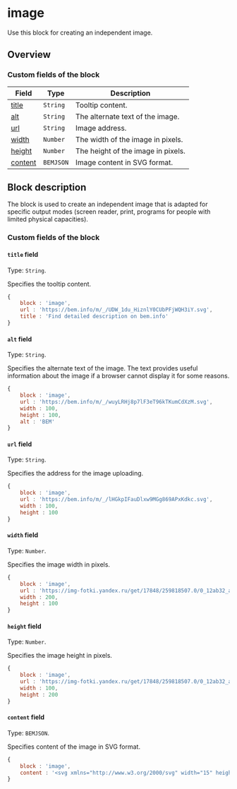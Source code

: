 # image

Use this block for creating an independent image.

## Overview

### Custom fields of the block

| Field | Type | Description |
| ---- | --- | -------- |
| <a href="#title">title</a> | <code>String</code> | Tooltip content. |
| <a href="#alt">alt</a> | <code>String</code> | The alternate text of the image. |
| <a href="#url">url</a> | <code>String</code> | Image address. |
| <a href="#width">width</a> | <code>Number</code> | The width of the image in pixels. |
| <a href="#height">height</a> | <code>Number</code> | The height of the image in pixels. |
| <a href="#content">content</a> | <code>BEMJSON</code> | Image content in SVG format. |

## Block description

The block is used to create an independent image that is adapted for specific output modes (screen reader, print, programs for people with limited physical capacities).

### Custom fields of the block

<a name="title"></a>
#### `title` field

Type: `String`.

Specifies the tooltip content.

```js
{
    block : 'image',
    url : 'https://bem.info/m/_/UDW_1du_HiznlY0CUbPFjWQH3iY.svg',
    title : 'Find detailed description on bem.info'
}
```

<a name="alt"></a>
#### `alt` field

Type: `String`.

Specifies the alternate text of the image. The text provides useful information about the image if a browser cannot display it for some reasons.

```js
{
    block : 'image',
    url : 'https://bem.info/m/_/wuyLRHj8p7lF3eT96kTKumCdXzM.svg',
    width : 100,
    height : 100,
    alt : 'BEM'
}
```

<a name="url"></a>
#### `url` field

Type: `String`.

Specifies the address for the image uploading.

```js
{
    block : 'image',
    url : 'https://bem.info/m/_/lHGkpIFauDlxw9MGg869APxKdkc.svg',
    width : 100,
    height : 100
}
```

<a name="width"></a>

#### `width` field

Type: `Number`.

Specifies the image width in pixels.

```js
{
    block : 'image',
    url : 'https://img-fotki.yandex.ru/get/17848/259818507.0/0_12ab32_a798a820_X5L',
    width : 200,
    height : 100
}
```

<a name="height"></a>

#### `height` field

Type: `Number`.

Specifies the image height in pixels.

```js
{
    block : 'image',
    url : 'https://img-fotki.yandex.ru/get/17848/259818507.0/0_12ab32_a798a820_X5L',
    width : 100,
    height : 200
}
```

<a name="content"></a>

#### `content` field

Type: `BEMJSON`.

Specifies content of the image in SVG format.

```js
{
    block : 'image',
    content : '<svg xmlns="http://www.w3.org/2000/svg" width="15" height="16"><path d="M13.5.5l-8 12L1.7 8l-1 1.6L5.6 15l9.1-13.4z"/></svg>'
}
```
